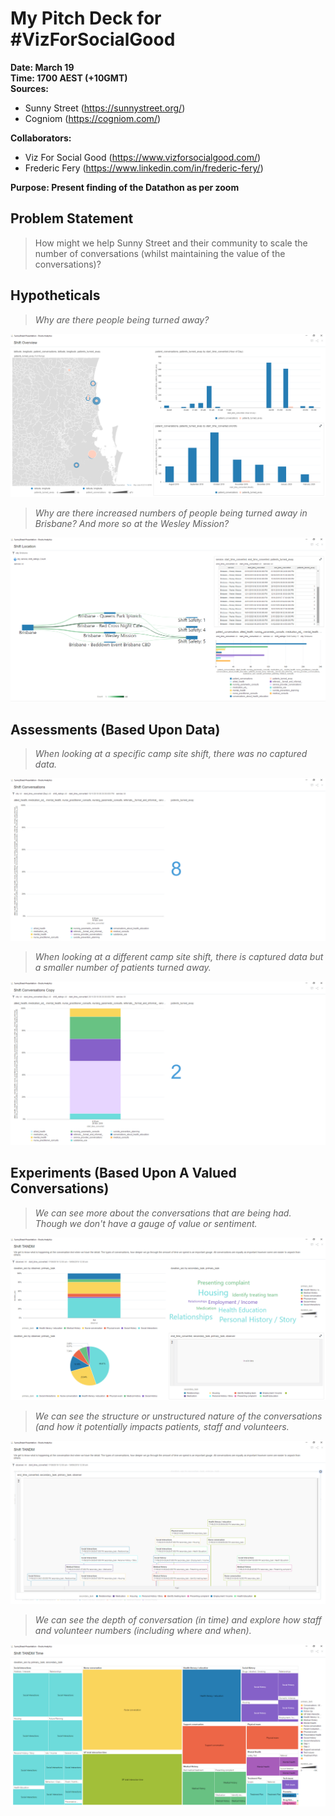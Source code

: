 # My Pitch Deck for #VizForSocialGood

**Date: March 19**<br>
**Time: 1700 AEST (+10GMT)**<br>
**Sources:**
* Sunny Street (https://sunnystreet.org/)
* Cogniom (https://cogniom.com/)

**Collaborators:**
* Viz For Social Good (https://www.vizforsocialgood.com/)
* Frederic Fery (https://www.linkedin.com/in/frederic-fery/)

**Purpose: Present finding of the Datathon as per zoom**<br>

## Problem Statement<br>

> How might we help Sunny Street and their community to scale the number of conversations (whilst maintaining the value of the conversations)?

## Hypotheticals<br>

> *Why are there people being turned away?*<br>

![Patients being turned away](sunnystreet-presentation-001.png)<br>

> *Why are there increased numbers of people being turned away in Brisbane? And more so at the Wesley Mission?*<br>

![Patients being turned away - more focus](sunnystreet-presentation-002.png)<br>

## Assessments (Based Upon Data)<br>

> *When looking at a specific camp site shift, there was no captured data.*<br>

![Sample data - 001](sunnystreet-presentation-003.png)<br>

> *When looking at a different camp site shift, there is captured data but a smaller number of patients turned away.*<br>

![Sample data - 002](sunnystreet-presentation-004.png)<br>

## Experiments (Based Upon A Valued Conversations)<br>

> *We can see more about the conversations that are being had. Though we don't have a gauge of value or sentiment.*<br>

![Sample data - 001](sunnystreet-presentation-005.png)<br>

> *We can see the structure or unstructured nature of the conversations (and how it potentially impacts patients, staff and volunteers.*<br>

![Sample data - 002](sunnystreet-presentation-006.png)<br>

> *We can see the depth of conversation (in time) and explore how staff and volunteer numbers (including where and when).*<br>

![Sample data - 002](sunnystreet-presentation-007.png)<br>

